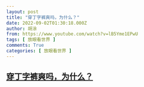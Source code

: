 ```yaml
---
layout: post
title: "穿丁字裤爽吗，为什么？"
date: 2022-09-02T01:30:18.000Z
author: 胡涂
from: https://www.youtube.com/watch?v=lB5Yme1EPwU
tags: [ 放眼看世界 ]
comments: True
categories: [ 放眼看世界 ]
---
```

<!--1662082218000-->
[穿丁字裤爽吗，为什么？](https://www.youtube.com/watch?v=lB5Yme1EPwU)
------

<div>

</div>
